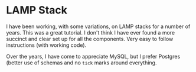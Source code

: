 # LAMP Stack

I have been working, with some variations, on LAMP stacks for a number of years. This was a great tutorial. I don't think I have ever found a more succinct and clear set up for all the components. Very easy to follow instructions (with working code).

Over the years, I have come to appreciate MySQL, but I prefer Postgres (better use of schemas and no `tick` marks around everything. 
